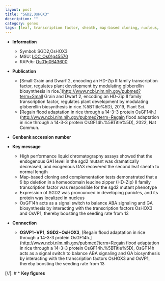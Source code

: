 ```yaml
---
layout: post
title: "SGD2,OsHOX3"
description: ""
category: genes
tags: [leaf, transcription factor, sheath, map-based cloning, nucleus, ABA, ga,  ga , GA, GA biosynthesis,  ABA ]
---
```


* **Information**  
    + Symbol: SGD2,OsHOX3  
    + MSU: [LOC_Os01g45570](http://rice.uga.edu/cgi-bin/ORF_infopage.cgi?orf=LOC_Os01g45570)  
    + RAPdb: [Os01g0643600](https://rapdb.dna.affrc.go.jp/locus/?name=Os01g0643600)  

* **Publication**  
    + [Small Grain and Dwarf 2, encoding an HD-Zip II family transcription factor, regulates plant development by modulating gibberellin biosynthesis in rice.](http://www.ncbi.nlm.nih.gov/pubmed?term=Small Grain and Dwarf 2, encoding an HD-Zip II family transcription factor, regulates plant development by modulating gibberellin biosynthesis in rice.%5BTitle%5D), 2019, Plant Sci.
    + [Regain flood adaptation in rice through a 14-3-3 protein OsGF14h.](http://www.ncbi.nlm.nih.gov/pubmed?term=Regain flood adaptation in rice through a 14-3-3 protein OsGF14h.%5BTitle%5D), 2022, Nat Commun.

* **Genbank accession number**  

* **Key message**  
    + High performance liquid chromatography assays showed that the endogenous GA1 level in the sgd2 mutant was dramatically decreased, and exogenous GA3 recovered the second leaf sheath to normal length
    + Map-based cloning and complementation tests demonstrated that a 9 bp deletion in a homeodomain leucine zipper (HD-Zip) II family transcription factor was responsible for the sgd2 mutant phenotype
    + Expression of SGD2 was pronounced in developing panicles, and its protein was localized in nucleus
    + OsGF14h acts as a signal switch to balance ABA signaling and GA biosynthesis by interacting with the transcription factors OsHOX3 and OsVP1, thereby boosting the seeding rate from 13

* **Connection**  
    + __OSVP1~VP1__, __SGD2~OsHOX3__, [Regain flood adaptation in rice through a 14-3-3 protein OsGF14h.](http://www.ncbi.nlm.nih.gov/pubmed?term=Regain flood adaptation in rice through a 14-3-3 protein OsGF14h.%5BTitle%5D),  OsGF14h acts as a signal switch to balance ABA signaling and GA biosynthesis by interacting with the transcription factors OsHOX3 and OsVP1, thereby boosting the seeding rate from 13

[//]: # * **Key figures**  


